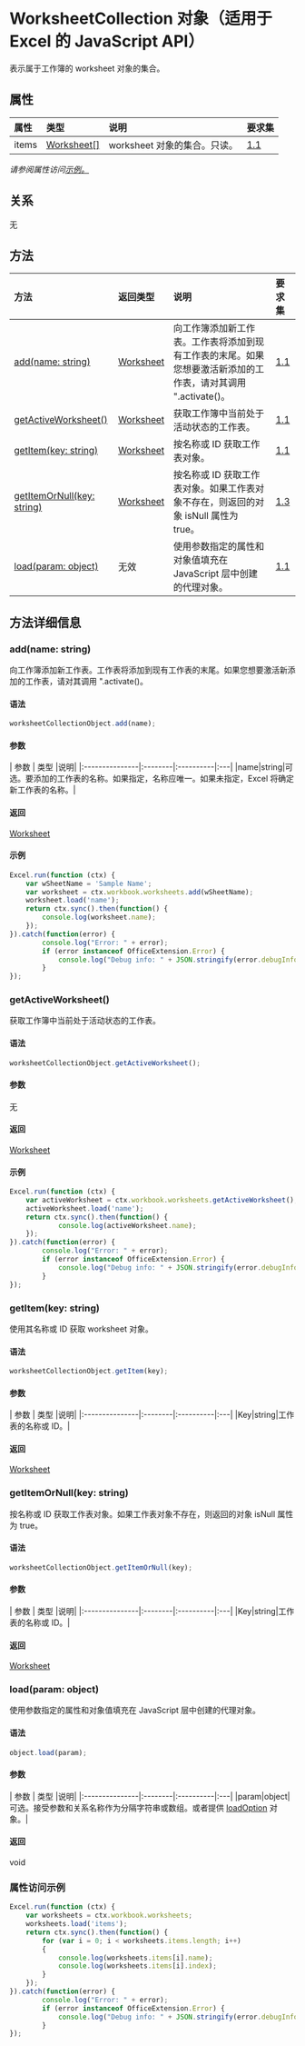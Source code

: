 # <a name="worksheetcollection-object-javascript-api-for-excel"></a>WorksheetCollection 对象（适用于 Excel 的 JavaScript API）

表示属于工作簿的 worksheet 对象的集合。

## <a name="properties"></a>属性

| 属性     | 类型   |说明| 要求集|
|:---------------|:--------|:----------|:----|
|items|[Worksheet[]](worksheet.md)|worksheet 对象的集合。只读。|[1.1](../requirement-sets/excel-api-requirement-sets.md)|

_请参阅属性访问[示例。](#property-access-examples)_

## <a name="relationships"></a>关系
无


## <a name="methods"></a>方法

| 方法           | 返回类型    |说明| 要求集|
|:---------------|:--------|:----------|:----|
|[add(name: string)](#addname-string)|[Worksheet](worksheet.md)|向工作簿添加新工作表。工作表将添加到现有工作表的末尾。如果您想要激活新添加的工作表，请对其调用 ".activate()。|[1.1](../requirement-sets/excel-api-requirement-sets.md)|
|[getActiveWorksheet()](#getactiveworksheet)|[Worksheet](worksheet.md)|获取工作簿中当前处于活动状态的工作表。|[1.1](../requirement-sets/excel-api-requirement-sets.md)|
|[getItem(key: string)](#getitemkey-string)|[Worksheet](worksheet.md)|按名称或 ID 获取工作表对象。|[1.1](../requirement-sets/excel-api-requirement-sets.md)|
|[getItemOrNull(key: string)](#getitemornullkey-string)|[Worksheet](worksheet.md)|按名称或 ID 获取工作表对象。如果工作表对象不存在，则返回的对象 isNull 属性为 true。|[1.3](../requirement-sets/excel-api-requirement-sets.md)|
|[load(param: object)](#loadparam-object)|无效|使用参数指定的属性和对象值填充在 JavaScript 层中创建的代理对象。|[1.1](../requirement-sets/excel-api-requirement-sets.md)|

## <a name="method-details"></a>方法详细信息


### <a name="addname-string"></a>add(name: string)
向工作簿添加新工作表。工作表将添加到现有工作表的末尾。如果您想要激活新添加的工作表，请对其调用 ".activate()。

#### <a name="syntax"></a>语法
```js
worksheetCollectionObject.add(name);
```

#### <a name="parameters"></a>参数
| 参数    | 类型   |说明|
|:---------------|:--------|:----------|:---|
|name|string|可选。要添加的工作表的名称。如果指定，名称应唯一。如果未指定，Excel 将确定新工作表的名称。|

#### <a name="returns"></a>返回
[Worksheet](worksheet.md)

#### <a name="examples"></a>示例

```js
Excel.run(function (ctx) { 
    var wSheetName = 'Sample Name';
    var worksheet = ctx.workbook.worksheets.add(wSheetName);
    worksheet.load('name');
    return ctx.sync().then(function() {
        console.log(worksheet.name);
    });
}).catch(function(error) {
        console.log("Error: " + error);
        if (error instanceof OfficeExtension.Error) {
            console.log("Debug info: " + JSON.stringify(error.debugInfo));
        }
});
```


### <a name="getactiveworksheet"></a>getActiveWorksheet()
获取工作簿中当前处于活动状态的工作表。

#### <a name="syntax"></a>语法
```js
worksheetCollectionObject.getActiveWorksheet();
```

#### <a name="parameters"></a>参数
无

#### <a name="returns"></a>返回
[Worksheet](worksheet.md)

#### <a name="examples"></a>示例

```js
Excel.run(function (ctx) {  
    var activeWorksheet = ctx.workbook.worksheets.getActiveWorksheet();
    activeWorksheet.load('name');
    return ctx.sync().then(function() {
            console.log(activeWorksheet.name);
    });
}).catch(function(error) {
        console.log("Error: " + error);
        if (error instanceof OfficeExtension.Error) {
            console.log("Debug info: " + JSON.stringify(error.debugInfo));
        }
});
```


### <a name="getitemkey-string"></a>getItem(key: string)
使用其名称或 ID 获取 worksheet 对象。

#### <a name="syntax"></a>语法
```js
worksheetCollectionObject.getItem(key);
```

#### <a name="parameters"></a>参数
| 参数    | 类型   |说明|
|:---------------|:--------|:----------|:---|
|Key|string|工作表的名称或 ID。|

#### <a name="returns"></a>返回
[Worksheet](worksheet.md)

### <a name="getitemornullkey-string"></a>getItemOrNull(key: string)
按名称或 ID 获取工作表对象。如果工作表对象不存在，则返回的对象 isNull 属性为 true。

#### <a name="syntax"></a>语法
```js
worksheetCollectionObject.getItemOrNull(key);
```

#### <a name="parameters"></a>参数
| 参数    | 类型   |说明|
|:---------------|:--------|:----------|:---|
|Key|string|工作表的名称或 ID。|

#### <a name="returns"></a>返回
[Worksheet](worksheet.md)

### <a name="loadparam-object"></a>load(param: object)
使用参数指定的属性和对象值填充在 JavaScript 层中创建的代理对象。

#### <a name="syntax"></a>语法
```js
object.load(param);
```

#### <a name="parameters"></a>参数
| 参数    | 类型   |说明|
|:---------------|:--------|:----------|:---|
|param|object|可选。接受参数和关系名称作为分隔字符串或数组。或者提供 [loadOption](loadoption.md) 对象。|

#### <a name="returns"></a>返回
void
### <a name="property-access-examples"></a>属性访问示例
```js
Excel.run(function (ctx) { 
    var worksheets = ctx.workbook.worksheets;
    worksheets.load('items');
    return ctx.sync().then(function() {
        for (var i = 0; i < worksheets.items.length; i++)
        {
            console.log(worksheets.items[i].name);
            console.log(worksheets.items[i].index);
        }
    });
}).catch(function(error) {
        console.log("Error: " + error);
        if (error instanceof OfficeExtension.Error) {
            console.log("Debug info: " + JSON.stringify(error.debugInfo));
        }
});
```
